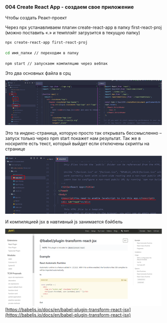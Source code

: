 ### **004 Create React App - создаем свое приложение**

Чтобы создать Реакт-проект

Через npx устанавливаем плагин create-react-app в папку first-react-proj (можно поставить «.» и темплэйт загрузится в текущую папку)

```bash
npx create-react-app first-react-proj

cd имя_папки // переходим в папку

npm start // запускаем компиляцию через вебпак
```

Это два основных файла в срц

![](../_png/Pasted%20image%2020220909181849.png)

Это та индекс-страница, которую просто так открывать бессмысленно – запуск только через npm start покажет нам результат. Так же в носкрипте есть текст, который выйдет если отключены скрипты на странице

![](../_png/Pasted%20image%2020220909181854.png)

И компиляцией jsx в навтивный js занимается бэйбель

![](../_png/Pasted%20image%2020220909181859.png)
[https://babeljs.io/docs/en/babel-plugin-transform-react-jsx](https://babeljs.io/docs/en/babel-plugin-transform-react-jsx)